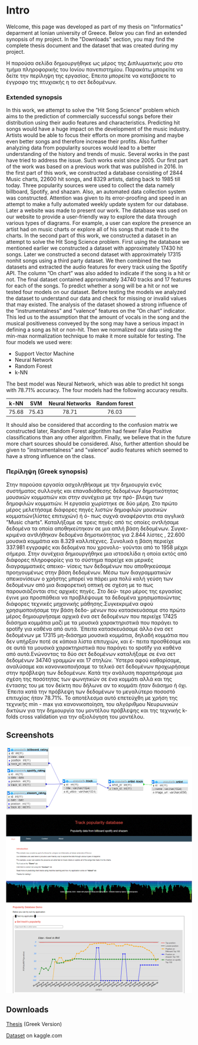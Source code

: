 # Intro
Welcome, this page was developed as part of my thesis on "Informatics" deparment at Ionian university of Greece.
Below you can find an extended synopsis of my project. In the "Downloads" section, you may find the complete thesis document and the dataset that was created during my project.

Η παρούσα σελίδα δημιουργήθηκε ως μέρος της Διπλωματικής μου στο τμήμα πληροφορικής του Ιονίου πανεπιστημίου.
Παρακάτω μπορείτε να δείτε την περίληψη της εργασίας. Επειτα μπορείτε να κατεβάσετε το έγγραφο της πτυχιακής η το σετ δεδομένων.

### Extended synopsis
In this work, we attempt to solve the ”Hit Song Science” problem which aims to the prediction
of commercially successful songs before their distribution using their audio features
and characteristics. Predicting hit songs would have a huge impact on the development
of the music industry. Artists would be able to focus their efforts on more promising and
maybe even better songs and therefore increase their profits. Also further analyzing data
from popularity sources would lead to a better understanding of the history and trends of
music. Several works in the past have tried to address the issue. Such works exist since
2005. Our first part of the work was based on a previous work that was published in 2016.
In the first part of this work, we constructed a database consisting of 2844 Music charts,
22600 hit songs, and 8329 artists, dating back to 1985 till today. Three popularity sources
were used to collect the data namely billboard, Spotify, and shazam. Also, an automated
data collection system was constructed. Attention was given to its error-proofing and
speed in an attempt to make a fully automated weekly update system for our database.
Later a website was made to present our work. The database was used on our website to
provide a user-friendly way to explore the data through various types of diagrams. For
example, a user can explore the presence an artist had on music charts or explore all of
his songs that made it to the charts. In the second part of this work, we constructed a
dataset in an attempt to solve the Hit Song Science problem. First using the database
we mentioned earlier we constructed a dataset with approximately 17430 hit songs. Later
we constructed a second dataset with approximately 17315 nonhit songs using a third
party dataset. We then combined the two datasets and extracted the audio features for
every track using the Spotify API. The column ”On chart” was also added to indicate if
the song is a hit or not. The final dataset contained approximately 34740 tracks and 17
features for each of the songs. To predict whether a song will be a hit or not we tested four
models on our dataset. Before testing the models we analyzed the dataset to understand
our data and check for missing or invalid values that may existed. The analysis of the
dataset showed a strong influence of the ”instrumentalness” and ”valence” features on the
”On chart” indicator. This led us to the assumption that the amount of vocals in the song
and the musical positiveness conveyed by the song may have a serious impact in defining
a song as hit or non-hit. Then we normalized our data using the min-max normalization
technique to make it more suitable for testing. The four models we used were:

* Support Vector Machine
* Neural Network
* Random Forest
* k-NN

The best model was Neural Network, which was able to predict hit songs with 78.71%
accuracy. The four models had the following accuracy results.

|  k-NN |  SVM  | Neural Networks | Random forest |
|:-----:|:-----:|:---------------:|:-------------:|
| 75.68 | 75.43 |      78.71      |     76.03     |

It should also be considered that according to the confusion matrix we constructed later,
Random Forest algorithm had fewer False Positive classifications than any other algorithm.
Finally, we believe that in the future more chart sources should be considered.
Also, further attention should be given to ”instrumentalness” and ”valence” audio features
which seemed to have a strong influence on the class.


### Περίληψη (Greek synopsis)

Στην παρούσα εργασία ασχοληθήκαμε με την δημιουργία ενός συστήματος συλλογής και
επαναδιάθεσης δεδομένων δημοτικότητας μουσικών κομματιών και στην συνέχεια με την πρό-
βλεψη των δημοφιλών κομματιών. Η εργασία χωρίστηκε σε δύο μέρη. Στο πρώτο μέρος
μελετήσαμε διάφορες πηγές λιστών δημοφιλών μουσικών κομματιών(λίστες επιτυχιών) ή ό-
πως συχνά αναφέρονται στα αγγλικά ”Music charts”. Καταλήξαμε σε τρεις πηγές από τις
οποίες αντλήσαμε δεδομένα τα οποία αποθηκεύτηκαν σε μια απλή βάση δεδομένων. Συγκε-
κριμένα αντλήθηκαν δεδομένα δημοτικότητας για 2.844 λίστες , 22.600 μουσικά κομμάτια και
8.329 καλλιτέχνες. Συνολικά η βάση περιείχε 337.981 εγγραφές και δεδομένα που χρονολο-
γούνται από το 1958 μέχρι σήμερα. Στην συνέχεια δημιουργήθηκε μια ιστοσελίδα η οποία
εκτός από διάφορες πληροφορίες για το σύστημα παρείχε και μερικές διαγραμματικές απεικο-
νίσεις των δεδομένων που αποθηκεύσαμε προηγουμένως στην βάση δεδομένων. Μέσω των
διαγραμματικών απεικονίσεων ο χρήστης μπορεί να πάρει μια πολύ καλή γεύση των δεδομένων
από μια διαφορετική οπτική σε σχέση με το πως παρουσιάζονται στις αρχικές πηγές. Στο δεύ-
τερο μέρος της εργασίας έγινε μια προσπάθεια να προβλέψουμε τα δεδομένα χρησιμοποιώντας
διάφορες τεχνικές μηχανικής μάθησης.Συγκεκριμένα αφού χρησιμοποιήσαμε την βάση δεδο-
μένων που κατασκευάσαμε στο πρώτο μέρος δημιουργήσαμε αρχικά ένα σετ δεδομένων που
περιείχε 17425 διάσημα κομμάτια μαζί με τα μουσικά χαρακτηριστικά που παράγει το spotify
για καθένα από αυτά. ΄Επειτα κατασκευάσαμε άλλο ένα σετ δεδομένων με 17315 μη-διάσημα
μουσικά κομμάτια, δηλαδή κομμάτια που δεν υπήρξαν ποτέ σε κάποια λίστα επιτυχιών, και έ-
πειτα προσθέσαμε και σε αυτά τα μουσικά χαρακτηριστικά που παράγει το spotify για καθένα
από αυτά.Ενώνοντας τα δύο σετ δεδομένων καταλήξαμε σε ένα σετ δεδομένων 34740 γραμμών
και 17 στηλών. ΄Υστερα αφού καθαρίσαμε, αναλύσαμε και κανονικοποιήσαμε το τελικό σετ
δεδομένων προχωρήσαμε στην πρόβλεψη των δεδομένων. Κατά την ανάλυση παρατηρήσαμε
μια σχέση της ποσότητας των φωνητικών σε ένα κομμάτι αλλά και της έντασης του με τον
δείκτη που δήλωνε αν το κομμάτι ήταν διάσημο ή όχι. ΄Επειτα κατά την πρόβλεψη των δεδομένων 
το μεγαλύτερο ποσοστό επιτυχίας ήταν 78.71%. Το αποτέλεσμα αυτό επετεύχθη με
χρήση της τεχνικής min - max για κανονικοποίηση, του αλγόριθμου Νευρωνικών δικτύων
για την δημιουργία του μοντέλου πρόβλεψης και της τεχνικής k-folds cross validation για την
αξιολόγηση του μοντέλου.

## Screenshots

![Database schema](images/databaseschema.png "Database schema")
![Track Popularity Web Page](https://github.com/p15theo2/Track-popularity-database/blob/main/images/thestart.png "Track Popularity web page")
![Track Popularity demo](https://github.com/p15theo2/Track-popularity-database/blob/main/images/track%20popularity%20diagram.png "Track Popularity demo")


## Downloads

[Thesis](https://drive.google.com/file/d/1KvhkEQpyKf6sSu9xrEbjGlk5NSENUdIG/view?usp=sharing "Thesis") (Greek Version)

[Dataset](https://www.kaggle.com/multispiros/34740-hit-and-nonhit-songs-spotify-features "DATASET") on kaggle.com
